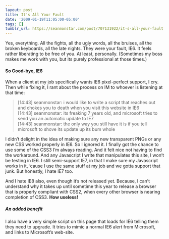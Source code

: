 ```yaml
---
layout: post
title: It's All Your Fault
date: '2009-01-19T11:05:00-05:00'
tags: []
tumblr_url: https://seanmonstar.com/post/707131922/it-s-all-your-fault
---
```

Yes, everything. All the fights, all the ugly words, all the bruises, all the broken keyboards, all the late nights. They were your fault, IE6. It feels rather liberating to be free of you. At least, personally. (Sometimes my boss makes me work with you, but its purely professional at those times.)

#### So Good-bye, IE6

When a client at my job specifically wants IE6 pixel-perfect support, I cry. Then while fixing it, I rant about the process on IM to whoever is listening at that time:

> [14:43] seanmonstar: i would like to write a script that reaches out and chokes you to death when you visit this website in IE6  
> [14:43] seanmonstar: its freaking 7 years old, and microsoft tries to send you an automatic update to IE7  
> [14:43] seanmonstar: the only way you still have it is if you tell microsoft to shove its update up its bum whole

I didn’t delight in the idea of making sure any new transparent PNGs or any new CSS worked properly in IE6. So I ignored it. I finally got the chance to use some of the CSS3 I’m always reading. And it felt nice not having to find the workaround. And any Javascript I write that manipulates this site, I won’t be testing in IE6. I still semi-support IE7, in that I make sure my Javascript works in it, ‘cause I use the same stuff at my job and we gotta support that junk. But honestly, I hate IE7 too.

And I hate IE8 also, even though it’s not released yet. Because, I can’t understand why it takes up until sometime this year to release a browser that is properly compliant with CSS2, when every other browser is nearing completion of CSS3. **How useless!**

##### An added benefit

I also have a very simple script on this page that loads for IE6 telling them they need to upgrade. It tries to mimic a normal IE6 alert from Microsoft, and links to Microsoft’s web-site.

